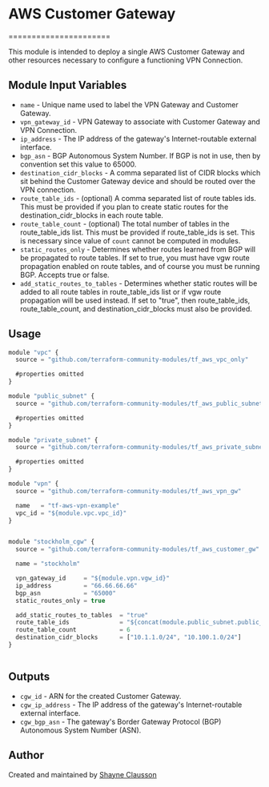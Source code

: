 # AWS Customer Gateway
======================

This module is intended to deploy a single AWS Customer Gateway and other resources necessary to configure a functioning VPN Connection.

Module Input Variables
----------------------

- `name`   - Unique name used to label the VPN Gateway and Customer Gateway.
- `vpn_gateway_id` - VPN Gateway to associate with Customer Gateway and VPN Connection.
- `ip_address` - The IP address of the gateway's Internet-routable external interface.
- `bgp_asn` - BGP Autonomous System Number. If BGP is not in use, then by convention set this value to 65000.
- `destination_cidr_blocks` - A comma separated list of CIDR blocks which sit behind the Customer Gateway device and should be routed over the VPN connection.
- `route_table_ids` - (optional) A comma separated list of route tables ids. This must be provided if you plan to create static routes for the destination_cidr_blocks in each route table.
- `route_table_count` - (optional) The total number of tables in the route_table_ids list. This must be provided if route_table_ids is set. This is necessary since value of `count` cannot be computed in modules.
- `static_routes_only` - Determines whether routes learned from BGP will be propagated to route tables. If set to true, you must have vgw route propagation enabled on route tables, and of course you must be running BGP. Accepts true or false.
- `add_static_routes_to_tables` - Determines whether static routes will be added to all route tables in route_table_ids list or if vgw route propagation will be used instead. If set to "true", then route_table_ids, route_table_count, and destination_cidr_blocks must also be provided.

Usage 
-----
```js
module "vpc" {
  source = "github.com/terraform-community-modules/tf_aws_vpc_only"

  #properties omitted
}

module "public_subnet" {
  source = "github.com/terraform-community-modules/tf_aws_public_subnet"

  #properties omitted
}

module "private_subnet" {
  source = "github.com/terraform-community-modules/tf_aws_private_subnet_nat_gateway"

  #properties omitted
}

module "vpn" {
  source = "github.com/terraform-community-modules/tf_aws_vpn_gw"

  name   = "tf-aws-vpn-example"
  vpc_id = "${module.vpc.vpc_id}"
}


module "stockholm_cgw" {
  source = "github.com/terraform-community-modules/tf_aws_customer_gw"

  name = "stockholm"

  vpn_gateway_id     = "${module.vpn.vgw_id}"
  ip_address         = "66.66.66.66"
  bgp_asn            = "65000"
  static_routes_only = true

  add_static_routes_to_tables  = "true"
  route_table_ids              = "${concat(module.public_subnet.public_route_table_ids, module.private_subnet.private_route_table_ids)}"
  route_table_count            = 6
  destination_cidr_blocks      = ["10.1.1.0/24", "10.100.1.0/24"]
}



```

Outputs
-------
- `cgw_id` - ARN for the created Customer Gateway.
- `cgw_ip_address` - The IP address of the gateway's Internet-routable external interface.
- `cgw_bgp_asn` - The gateway's Border Gateway Protocol (BGP) Autonomous System Number (ASN).

Author
------
Created and maintained by [Shayne Clausson](https://github.com/sclausson)
